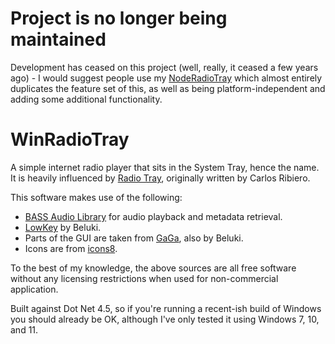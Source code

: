 # Project is no longer being maintained
Development has ceased on this project (well, really, it ceased a few years ago) - I would suggest people use my [NodeRadioTray](https://github.com/eriqjaffe/NodeRadioTray) which almost entirely duplicates the feature set of this, as well as being platform-independent and adding some additional functionality.

# WinRadioTray
A simple internet radio player that sits in the System Tray, hence the name.  It is heavily influenced by [Radio Tray](https://github.com/lubosz/radiotray), originally written by Carlos Ribiero.

This software makes use of the following:
- [BASS Audio Library](http://www.un4seen.com/bass.html) for audio playback and metadata retrieval.
- [LowKey](https://github.com/Beluki/LowKey) by Beluki.
- Parts of the GUI are taken from [GaGa](https://github.com/Beluki/GaGa), also by Beluki.
- Icons are from [icons8](https://icons8.com/).

To the best of my knowledge, the above sources are all free software without any licensing restrictions when used for non-commercial application.
                
Built against Dot Net 4.5, so if you're running a recent-ish build of Windows you should already be OK, although I've only tested it using Windows 7, 10, and 11.
